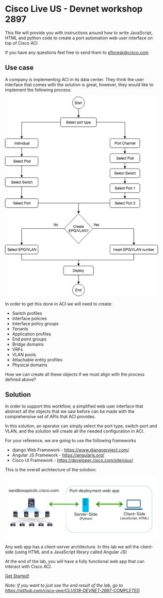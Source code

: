 # Cisco Live US - Devnet workshop 2897
This file will provide you with instructions around how to write JavaScript, HTML and python code to create a 
port automation web user interface on top of Cisco ACI

If you have any questions feel free to send them to sfloresk@cisco.com

## Use case

A company is implementing ACI in its data center. They think the user interface that comes with the solution is great, 
however, they would like to implement the following process:

![Workflow](lab/images/Port_Workflow_Diagram.png)


In order to get this done in ACI we will need to create:
 * Switch profiles
 * Interface policies
 * Interface policy groups
 * Tenants
 * Application profiles
 * End point groups
 * Bridge domains
 * VRFs
 * VLAN pools
 * Attachable entity profiles
 * Physical domains

How we can create all these objects if we must align with the process defined above?

## Solution

In order to support this workflow, a simplified web user interface that abstract all the objects that 
we saw before can be made with the comprehensive set of APIs that ACI provides. 

In this solution, an operator can simply select the port type, switch-port and VLAN, and the solution will create all 
the needed configuration in ACI.

For your reference, we are going to use the following frameworks

* django Web Framework - https://www.djangoproject.com/
* Angular JS Framework - https://angularjs.org/ 
* Cisco UI Framework - https://developer.cisco.com/site/uiux/ 

This is the overall architecture of the solution:

![App Architecture](lab/images/app-architecture.png)

Any web app has a client-server architecture. In this lab we will the client-side 
(using HTML and a JavaScript library called Angular JS)

At the end of the lab, you will have a fully functional web app that can interact with Cisco ACI.

[Get Started!]
 
[Get Started!]: lab/step1.md

_Note: If you want to just see the end result of the lab, go to https://github.com/cisco-gve/CLUS18-DEVNET-2897-COMPLETED_
